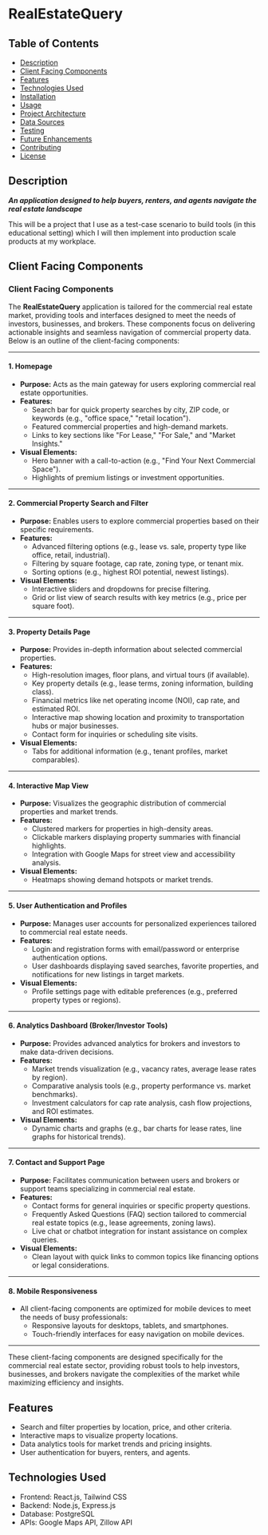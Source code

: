 # RealEstateQuery

## Table of Contents
- [Description](#description)
- [Client Facing Components](#client-facing-components)
- [Features](#features)
- [Technologies Used](#technologies-used)
- [Installation](#installation)
- [Usage](#usage)
- [Project Architecture](#project-architecture)
- [Data Sources](#data-sources)
- [Testing](#testing)
- [Future Enhancements](#future-enhancements)
- [Contributing](#contributing)
- [License](#license)

## Description

***An application designed to help buyers, renters, and agents navigate the real estate landscape***

This will be a project that I use as a test-case scenario to build tools (in this educational setting) which I will then implement into production scale products at my workplace.

## Client Facing Components

### **Client Facing Components**

The **RealEstateQuery** application is tailored for the commercial real estate market, providing tools and interfaces designed to meet the needs of investors, businesses, and brokers. These components focus on delivering actionable insights and seamless navigation of commercial property data. Below is an outline of the client-facing components:

---

#### **1. Homepage**
- **Purpose:** Acts as the main gateway for users exploring commercial real estate opportunities.
- **Features:**
  - Search bar for quick property searches by city, ZIP code, or keywords (e.g., "office space," "retail location").
  - Featured commercial properties and high-demand markets.
  - Links to key sections like "For Lease," "For Sale," and "Market Insights."
- **Visual Elements:**
  - Hero banner with a call-to-action (e.g., "Find Your Next Commercial Space").
  - Highlights of premium listings or investment opportunities.

---

#### **2. Commercial Property Search and Filter**
- **Purpose:** Enables users to explore commercial properties based on their specific requirements.
- **Features:**
  - Advanced filtering options (e.g., lease vs. sale, property type like office, retail, industrial).
  - Filtering by square footage, cap rate, zoning type, or tenant mix.
  - Sorting options (e.g., highest ROI potential, newest listings).
- **Visual Elements:**
  - Interactive sliders and dropdowns for precise filtering.
  - Grid or list view of search results with key metrics (e.g., price per square foot).

---

#### **3. Property Details Page**
- **Purpose:** Provides in-depth information about selected commercial properties.
- **Features:**
  - High-resolution images, floor plans, and virtual tours (if available).
  - Key property details (e.g., lease terms, zoning information, building class).
  - Financial metrics like net operating income (NOI), cap rate, and estimated ROI.
  - Interactive map showing location and proximity to transportation hubs or major businesses.
  - Contact form for inquiries or scheduling site visits.
- **Visual Elements:**
  - Tabs for additional information (e.g., tenant profiles, market comparables).

---

#### **4. Interactive Map View**
- **Purpose:** Visualizes the geographic distribution of commercial properties and market trends.
- **Features:**
  - Clustered markers for properties in high-density areas.
  - Clickable markers displaying property summaries with financial highlights.
  - Integration with Google Maps for street view and accessibility analysis.
- **Visual Elements:**
  - Heatmaps showing demand hotspots or market trends.

---

#### **5. User Authentication and Profiles**
- **Purpose:** Manages user accounts for personalized experiences tailored to commercial real estate needs.
- **Features:**
  - Login and registration forms with email/password or enterprise authentication options.
  - User dashboards displaying saved searches, favorite properties, and notifications for new listings in target markets.
- **Visual Elements:**
  - Profile settings page with editable preferences (e.g., preferred property types or regions).

---

#### **6. Analytics Dashboard (Broker/Investor Tools)**
- **Purpose:** Provides advanced analytics for brokers and investors to make data-driven decisions.
- **Features:**
  - Market trends visualization (e.g., vacancy rates, average lease rates by region).
  - Comparative analysis tools (e.g., property performance vs. market benchmarks).
  - Investment calculators for cap rate analysis, cash flow projections, and ROI estimates.
- **Visual Elements:**
  - Dynamic charts and graphs (e.g., bar charts for lease rates, line graphs for historical trends).

---

#### **7. Contact and Support Page**
- **Purpose:** Facilitates communication between users and brokers or support teams specializing in commercial real estate.
- **Features:**
  - Contact forms for general inquiries or specific property questions.
  - Frequently Asked Questions (FAQ) section tailored to commercial real estate topics (e.g., lease agreements, zoning laws).
  - Live chat or chatbot integration for instant assistance on complex queries.
- **Visual Elements:**
  - Clean layout with quick links to common topics like financing options or legal considerations.

---

#### **8. Mobile Responsiveness**
- All client-facing components are optimized for mobile devices to meet the needs of busy professionals:
  - Responsive layouts for desktops, tablets, and smartphones.
  - Touch-friendly interfaces for easy navigation on mobile devices.

---

These client-facing components are designed specifically for the commercial real estate sector, providing robust tools to help investors, businesses, and brokers navigate the complexities of the market while maximizing efficiency and insights.


## Features
- Search and filter properties by location, price, and other criteria.
- Interactive maps to visualize property locations.
- Data analytics tools for market trends and pricing insights.
- User authentication for buyers, renters, and agents.

## Technologies Used
- Frontend: React.js, Tailwind CSS
- Backend: Node.js, Express.js
- Database: PostgreSQL
- APIs: Google Maps API, Zillow API

